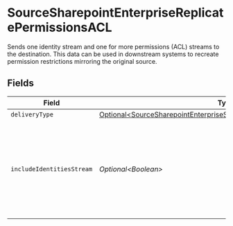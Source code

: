 # SourceSharepointEnterpriseReplicatePermissionsACL

Sends one identity stream and one for more permissions (ACL) streams to the destination. This data can be used in downstream systems to recreate permission restrictions mirroring the original source.


## Fields

| Field                                                                                                                                                        | Type                                                                                                                                                         | Required                                                                                                                                                     | Description                                                                                                                                                  |
| ------------------------------------------------------------------------------------------------------------------------------------------------------------ | ------------------------------------------------------------------------------------------------------------------------------------------------------------ | ------------------------------------------------------------------------------------------------------------------------------------------------------------ | ------------------------------------------------------------------------------------------------------------------------------------------------------------ |
| `deliveryType`                                                                                                                                               | [Optional\<SourceSharepointEnterpriseSchemasDeliveryMethodDeliveryType>](../../models/shared/SourceSharepointEnterpriseSchemasDeliveryMethodDeliveryType.md) | :heavy_minus_sign:                                                                                                                                           | N/A                                                                                                                                                          |
| `includeIdentitiesStream`                                                                                                                                    | *Optional\<Boolean>*                                                                                                                                         | :heavy_minus_sign:                                                                                                                                           | This data can be used in downstream systems to recreate permission restrictions mirroring the original source                                                |